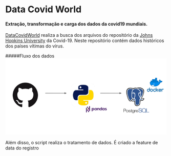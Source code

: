 # Data Covid World
#### Extração, transformação e carga dos dados da covid19 mundiais.

[DataCovidWorld](https://github.com/levisouuza/Covid-Integration/blob/master/DataCovidWorld/covid_world.py) realiza a busca dos arquivos do repositório da [Johns Hopkins University](https://github.com/CSSEGISandData/COVID-19) da Covid-19. Neste repositório contém dados históricos dos países vítimas do vírus. 

#####Fluxo dos dados
![Data Pipeline](https://github.com/levisouuza/data-covid-world/blob/master/images/fluxo.png)

Além disso, o script realiza o tratamento de dados. É criado a feature de data do registro




